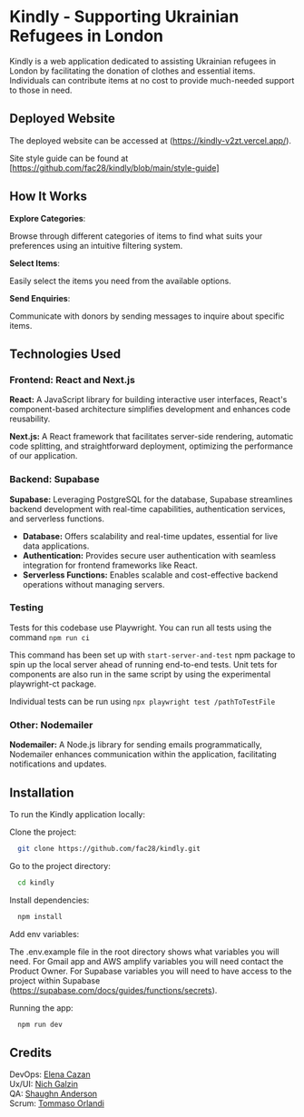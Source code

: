 # Kindly - Supporting Ukrainian Refugees in London
Kindly is a web application dedicated to assisting Ukrainian refugees in London by facilitating the donation of clothes and essential items. Individuals can contribute items at no cost to provide much-needed support to those in need.

## Deployed Website

The deployed website can be accessed at (https://kindly-v2zt.vercel.app/).

Site style guide can be found at [https://github.com/fac28/kindly/blob/main/style-guide]

## How It Works
**Explore Categories**:

Browse through different categories of items to find what suits your preferences using an intuitive filtering system.

**Select Items**:

Easily select the items you need from the available options.

**Send Enquiries**:

Communicate with donors by sending messages to inquire about specific items.

## Technologies Used

### Frontend: React and Next.js

**React:**
A JavaScript library for building interactive user interfaces, React's component-based architecture simplifies development and enhances code reusability.

**Next.js:**
A React framework that facilitates server-side rendering, automatic code splitting, and straightforward deployment, optimizing the performance of our application.

### Backend: Supabase

**Supabase:**
Leveraging PostgreSQL for the database, Supabase streamlines backend development with real-time capabilities, authentication services, and serverless functions.

- **Database:** Offers scalability and real-time updates, essential for live data applications.
- **Authentication:** Provides secure user authentication with seamless integration for frontend frameworks like React.
- **Serverless Functions:** Enables scalable and cost-effective backend operations without managing servers.

### Testing
Tests for this codebase use Playwright. You can run all tests using the command `npm run ci`

This command has been set up with `start-server-and-test` npm package to spin up the local server ahead of running end-to-end tests. Unit tets for components are also run in the same script by using the experimental playwright-ct package.

Individual tests can be run using `npx playwright test /pathToTestFile`

### Other: Nodemailer

**Nodemailer:**
A Node.js library for sending emails programmatically, Nodemailer enhances communication within the application, facilitating notifications and updates.

## Installation

To run the Kindly application locally:

Clone the project:

```bash
  git clone https://github.com/fac28/kindly.git
```

Go to the project directory:

```bash
  cd kindly
```

Install dependencies:

```bash
  npm install
```

Add env variables:

The .env.example file in the root directory shows what variables you will need. For Gmail app and AWS amplify variables you will need contact the Product Owner. For Supabase variables you will need to have access to the project within Supabase (https://supabase.com/docs/guides/functions/secrets).

Running the app:

```bash
  npm run dev
```

## Credits

DevOps: <a href="https://github.com/cazanelena">Elena Cazan</a> <br>
Ux/UI: <a href="https://github.com/nichgalzin">Nich Galzin</a> <br>
QA: <a href="https://github.com/ShaughnAnderson94">Shaughn Anderson</a> <br>
Scrum: <a href="https://github.com/benante">Tommaso Orlandi</a> <br>
